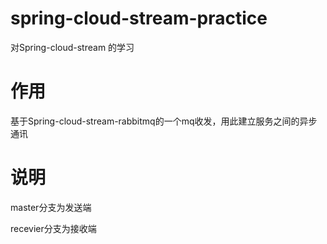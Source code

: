 # spring-cloud-stream-practice
对Spring-cloud-stream 的学习
# 作用
基于Spring-cloud-stream-rabbitmq的一个mq收发，用此建立服务之间的异步通讯
# 说明
master分支为发送端  

recevier分支为接收端
